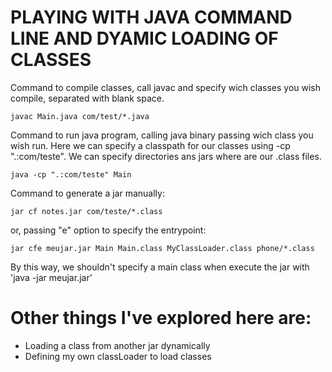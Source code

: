 PLAYING WITH JAVA COMMAND LINE AND DYAMIC LOADING OF CLASSES
===

Command to compile classes, call javac and specify wich classes you wish compile, separated with blank space.
```
javac Main.java com/test/*.java
```

Command to run java program, calling java binary passing wich class you wish run.
Here we can specify a classpath for our classes using -cp ".:com/teste". We can specify directories ans jars where are our .class files.
```
java -cp ".:com/teste" Main
```

Command to generate a jar manually:
```
jar cf notes.jar com/teste/*.class
```
or, passing "e" option to specify the entrypoint:

```
jar cfe meujar.jar Main Main.class MyClassLoader.class phone/*.class
```
By this way, we shouldn't specify a main class when execute the jar with 'java -jar meujar.jar'

Other things I've explored here are:
======
* Loading a class from another jar dynamically
* Defining my own classLoader to load classes
